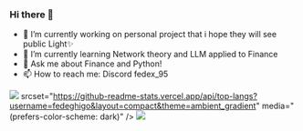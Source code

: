 ### Hi there 👋

<!--
**fedeghigo/fedeghigo** is a ✨ _special_ ✨ repository because its `README.md` (this file) appears on your GitHub profile.

Here are some ideas to get you started:

- 🔭 I’m currently working on ...
- 🌱 I’m currently learning ...
- 👯 I’m looking to collaborate on ...
- 🤔 I’m looking for help with ...
- 💬 Ask me about ...
- 📫 How to reach me: ...
- 😄 Pronouns: ...
- ⚡ Fun fact: ...
-->
- 🔭 I’m currently working on personal project that i hope they will see public Light✨
- 🌱 I’m currently learning  Network theory and LLM applied to Finance 
- 💬 Ask me about Finance and Python!
- 📫 How to reach me: Discord fedex_95


<picture>
<source
  srcset="https://github-readme-stats.vercel.app/api?username=fedeghigo&count_private=true&show_icons=true&include_all_commits=true&theme=ambient_gradient&hide_rank=true"
  media="(prefers-color-scheme: ambient_gradient)"
/>
<source
  srcset="https://github-readme-stats.vercel.app/api?username=fedeghigo&count_private=true&show_icons=true&include_all_commits=true&theme=ambient_gradient&hide_rank=true"
  media="(prefers-color-scheme: ambient_gradient), (prefers-color-scheme: no-preference)"
/>
<img src="https://github-readme-stats.vercel.app/api?username=fedeghigo&count_private=true&show_icons=true&include_all_commits=true&theme=ambient_gradient&hide_rank=true" />
</picture>


<picture>
<source

  srcset="https://github-readme-stats.vercel.app/api/top-langs?username=fedeghigo&layout=compact&theme=ambient_gradient"
  media="(prefers-color-scheme: dark)"
/>
<source
  srcset="https://github-readme-stats.vercel.app/api/top-langs?username=fedeghigo&layout=compact&stheme=ambient_gradient"
  media="(prefers-color-scheme: ambient_gradient), (prefers-color-scheme: no-preference)"
/>
<img src="https://github-readme-stats.vercel.app/api/top-langs?username=fedeghigo&layout=compact&stheme=ambient_gradient" />
</picture>




